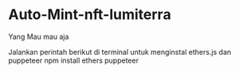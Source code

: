 # Auto-Mint-nft-lumiterra
Yang Mau mau aja

Jalankan perintah berikut di terminal untuk menginstal ethers.js dan puppeteer
npm install ethers puppeteer
